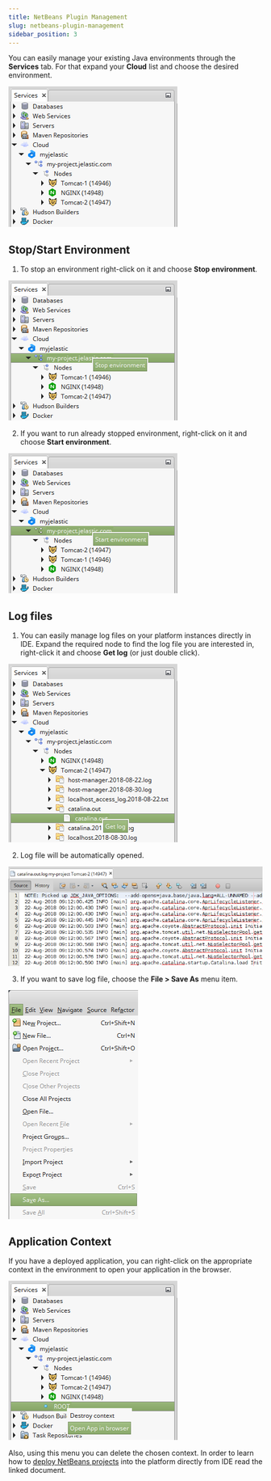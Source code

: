 ```yaml
---
title: NetBeans Plugin Management
slug: netbeans-plugin-management
sidebar_position: 3
---
```


<!-- ## NetBeans Plugin Management -->

You can easily manage your existing Java environments through the **Services** tab.
For that expand your **Cloud** list and choose the desired environment.

<div style={{
    display:'flex',
    justifyContent: 'center',
    margin: '0 0 1rem 0'
}}>

![Locale Dropdown](./img/NetBeansPluginManagement/01-netbeans-remote-cloud-access.png)

</div>

## Stop/Start Environment

1. To stop an environment right-click on it and choose **Stop environment**.

<div style={{
    display:'flex',
    justifyContent: 'center',
    margin: '0 0 1rem 0'
}}>

![Locale Dropdown](./img/NetBeansPluginManagement/02-netbeans-remote-stop-environment.png)

</div>

2. If you want to run already stopped environment, right-click on it and choose **Start environment**.

<div style={{
    display:'flex',
    justifyContent: 'center',
    margin: '0 0 1rem 0'
}}>

![Locale Dropdown](./img/NetBeansPluginManagement/03-netbeans-remote-start-environment.png)

</div>

## Log files

1. You can easily manage log files on your platform instances directly in IDE. Expand the required node to find the log file you are interested in, right-click it and choose **Get log** (or just double click).

<div style={{
    display:'flex',
    justifyContent: 'center',
    margin: '0 0 1rem 0'
}}>

![Locale Dropdown](./img/NetBeansPluginManagement/04-netbeans-remote-get-logs.png)

</div>

2. Log file will be automatically opened.

<div style={{
    display:'flex',
    justifyContent: 'center',
    margin: '0 0 1rem 0'
}}>

![Locale Dropdown](./img/NetBeansPluginManagement/05--netbeans-view-remote-server-logs.png)

</div>

3. If you want to save log file, choose the **File > Save As** menu item.

<div style={{
    display:'flex',
    justifyContent: 'center',
    margin: '0 0 1rem 0'
}}>

![Locale Dropdown](./img/NetBeansPluginManagement/06-remote-logs-save-as.png)

</div>

## Application Context

If you have a deployed application, you can right-click on the appropriate context in the environment to open your application in the browser.

<div style={{
    display:'flex',
    justifyContent: 'center',
    margin: '0 0 1rem 0'
}}>

![Locale Dropdown](./img/NetBeansPluginManagement/07-netbeans-open-app-in-browser.png)

</div>

Also, using this menu you can delete the chosen context.
In order to learn how to [deploy NetBeans projects](/deployment-tools/plugins/netbeans-plugin/application-deploy-via-netbeans) into the platform directly from IDE read the linked document.
